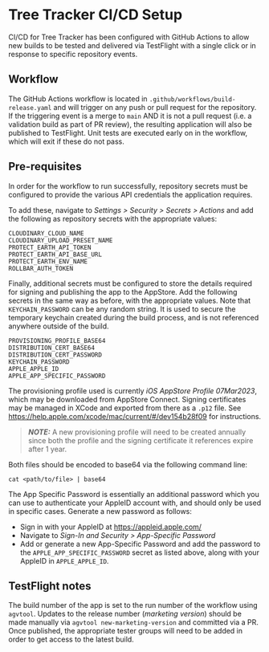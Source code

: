 # Tree Tracker CI/CD Setup
CI/CD for Tree Tracker has been configured with GitHub Actions to allow new builds to be tested and delivered via TestFlight with a single click or in response to specific repository events.

## Workflow

The GitHub Actions workflow is located in `.github/workflows/build-release.yaml` and will trigger on any push or pull request for the repository. If the triggering event is a merge to `main` AND it is not a pull request (i.e. a validation build as part of PR review), the resulting application will also be published to TestFlight. Unit tests are executed early on in the workflow, which will exit if these do not pass.

## Pre-requisites

In order for the workflow to run successfully, repository secrets must be configured to provide the various API credentials the application requires.

To add these, navigate to _Settings > Security > Secrets > Actions_ and add the following as repository secrets with the appropriate values:

```
CLOUDINARY_CLOUD_NAME
CLOUDINARY_UPLOAD_PRESET_NAME
PROTECT_EARTH_API_TOKEN
PROTECT_EARTH_API_BASE_URL
PROTECT_EARTH_ENV_NAME
ROLLBAR_AUTH_TOKEN
```

Finally, additional secrets must be configured to store the details required for signing and publishing the app to the AppStore. Add the following secrets in the same way as before, with the appropriate values. Note that `KEYCHAIN_PASSWORD` can be any random string. It is used to secure the temporary keychain created during the build process, and is not referenced anywhere outside of the build.

```
PROVISIONING_PROFILE_BASE64
DISTRIBUTION_CERT_BASE64
DISTRIBUTION_CERT_PASSWORD
KEYCHAIN_PASSWORD
APPLE_APPLE_ID
APPLE_APP_SPECIFIC_PASSWORD
```

The provisioning profile used is currently _iOS AppStore Profile 07Mar2023_, which may be downloaded from AppStore Connect. Signing certificates may be managed in XCode and exported from there as a `.p12` file. See https://help.apple.com/xcode/mac/current/#/dev154b28f09 for instructions.

> **_NOTE:_**  A new provisioning profile will need to be created annually since both the profile and the signing certificate it references expire after 1 year.

Both files should be encoded to base64 via the following command line:

`cat <path/to/file> | base64`

The App Specific Password is essentially an additional password which you can use to authenticate your AppleID account with, and should only be used in specific cases. Generate a new password as follows:

* Sign in with your AppleID at https://appleid.apple.com/
* Navigate to _Sign-In and Security > App-Specific Password_
* Add or generate a new App-Specific Password and add the password to the `APPLE_APP_SPECIFIC_PASSWORD` secret as listed above, along with your AppleID in `APPLE_APPLE_ID`.

## TestFlight notes

The build number of the app is set to the run number of the workflow using `agvtool`. Updates to the release number (_marketing version_) should be made manually via `agvtool new-marketing-version` and committed via a PR. Once published,  the appropriate tester groups will need to be added in order to get access to the latest build.